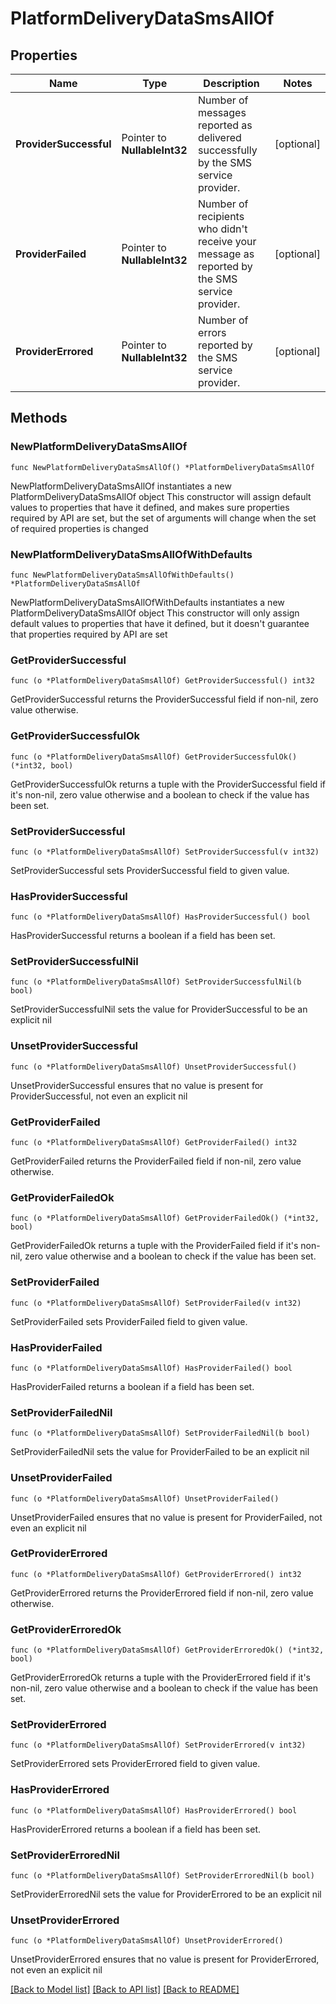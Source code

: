 # PlatformDeliveryDataSmsAllOf

## Properties

Name | Type | Description | Notes
------------ | ------------- | ------------- | -------------
**ProviderSuccessful** | Pointer to **NullableInt32** | Number of messages reported as delivered successfully by the SMS service provider. | [optional] 
**ProviderFailed** | Pointer to **NullableInt32** | Number of recipients who didn&#39;t receive your message as reported by the SMS service provider. | [optional] 
**ProviderErrored** | Pointer to **NullableInt32** | Number of errors reported by the SMS service provider. | [optional] 

## Methods

### NewPlatformDeliveryDataSmsAllOf

`func NewPlatformDeliveryDataSmsAllOf() *PlatformDeliveryDataSmsAllOf`

NewPlatformDeliveryDataSmsAllOf instantiates a new PlatformDeliveryDataSmsAllOf object
This constructor will assign default values to properties that have it defined,
and makes sure properties required by API are set, but the set of arguments
will change when the set of required properties is changed

### NewPlatformDeliveryDataSmsAllOfWithDefaults

`func NewPlatformDeliveryDataSmsAllOfWithDefaults() *PlatformDeliveryDataSmsAllOf`

NewPlatformDeliveryDataSmsAllOfWithDefaults instantiates a new PlatformDeliveryDataSmsAllOf object
This constructor will only assign default values to properties that have it defined,
but it doesn't guarantee that properties required by API are set

### GetProviderSuccessful

`func (o *PlatformDeliveryDataSmsAllOf) GetProviderSuccessful() int32`

GetProviderSuccessful returns the ProviderSuccessful field if non-nil, zero value otherwise.

### GetProviderSuccessfulOk

`func (o *PlatformDeliveryDataSmsAllOf) GetProviderSuccessfulOk() (*int32, bool)`

GetProviderSuccessfulOk returns a tuple with the ProviderSuccessful field if it's non-nil, zero value otherwise
and a boolean to check if the value has been set.

### SetProviderSuccessful

`func (o *PlatformDeliveryDataSmsAllOf) SetProviderSuccessful(v int32)`

SetProviderSuccessful sets ProviderSuccessful field to given value.

### HasProviderSuccessful

`func (o *PlatformDeliveryDataSmsAllOf) HasProviderSuccessful() bool`

HasProviderSuccessful returns a boolean if a field has been set.

### SetProviderSuccessfulNil

`func (o *PlatformDeliveryDataSmsAllOf) SetProviderSuccessfulNil(b bool)`

 SetProviderSuccessfulNil sets the value for ProviderSuccessful to be an explicit nil

### UnsetProviderSuccessful
`func (o *PlatformDeliveryDataSmsAllOf) UnsetProviderSuccessful()`

UnsetProviderSuccessful ensures that no value is present for ProviderSuccessful, not even an explicit nil
### GetProviderFailed

`func (o *PlatformDeliveryDataSmsAllOf) GetProviderFailed() int32`

GetProviderFailed returns the ProviderFailed field if non-nil, zero value otherwise.

### GetProviderFailedOk

`func (o *PlatformDeliveryDataSmsAllOf) GetProviderFailedOk() (*int32, bool)`

GetProviderFailedOk returns a tuple with the ProviderFailed field if it's non-nil, zero value otherwise
and a boolean to check if the value has been set.

### SetProviderFailed

`func (o *PlatformDeliveryDataSmsAllOf) SetProviderFailed(v int32)`

SetProviderFailed sets ProviderFailed field to given value.

### HasProviderFailed

`func (o *PlatformDeliveryDataSmsAllOf) HasProviderFailed() bool`

HasProviderFailed returns a boolean if a field has been set.

### SetProviderFailedNil

`func (o *PlatformDeliveryDataSmsAllOf) SetProviderFailedNil(b bool)`

 SetProviderFailedNil sets the value for ProviderFailed to be an explicit nil

### UnsetProviderFailed
`func (o *PlatformDeliveryDataSmsAllOf) UnsetProviderFailed()`

UnsetProviderFailed ensures that no value is present for ProviderFailed, not even an explicit nil
### GetProviderErrored

`func (o *PlatformDeliveryDataSmsAllOf) GetProviderErrored() int32`

GetProviderErrored returns the ProviderErrored field if non-nil, zero value otherwise.

### GetProviderErroredOk

`func (o *PlatformDeliveryDataSmsAllOf) GetProviderErroredOk() (*int32, bool)`

GetProviderErroredOk returns a tuple with the ProviderErrored field if it's non-nil, zero value otherwise
and a boolean to check if the value has been set.

### SetProviderErrored

`func (o *PlatformDeliveryDataSmsAllOf) SetProviderErrored(v int32)`

SetProviderErrored sets ProviderErrored field to given value.

### HasProviderErrored

`func (o *PlatformDeliveryDataSmsAllOf) HasProviderErrored() bool`

HasProviderErrored returns a boolean if a field has been set.

### SetProviderErroredNil

`func (o *PlatformDeliveryDataSmsAllOf) SetProviderErroredNil(b bool)`

 SetProviderErroredNil sets the value for ProviderErrored to be an explicit nil

### UnsetProviderErrored
`func (o *PlatformDeliveryDataSmsAllOf) UnsetProviderErrored()`

UnsetProviderErrored ensures that no value is present for ProviderErrored, not even an explicit nil

[[Back to Model list]](../README.md#documentation-for-models) [[Back to API list]](../README.md#documentation-for-api-endpoints) [[Back to README]](../README.md)


